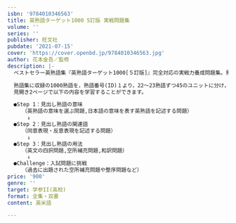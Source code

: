 ```yaml
---
isbn: '9784010346563'
title: 英熟語ターゲット1000 5訂版 実戦問題集
volume: ''
series: ''
publisher: 旺文社
pubdate: '2021-07-15'
cover: 'https://cover.openbd.jp/9784010346563.jpg'
author: 花本金吾／監修
description: |-
  ベストセラー英熟語集『英熟語ターゲット1000[５訂版]』完全対応の実戦力養成問題集。熟語の定着から運用力の養成まで,リズムよく学習できます。

  熟語集に収録の1000熟語を，熟語番号(ID)１より，22～23熟語ずつ45のユニットに分け，まんべんなく学習できるよう構成しています。
  見開き2ページで以下の内容を学習することができます。

  ●Step 1：見出し熟語の意味
  　 （英熟語の意味を選ぶ問題,日本語の意味を表す英熟語を記述する問題）
  　 　↓
  ●Step 2：見出し熟語の関連語
  　 （同意表現・反意表現を記述する問題）
  　 　↓
  ●Step 3：見出し熟語の用法
  　 （英文の四択問題,空所補充問題,和訳問題）
  　 　↓
  ●Challenge：入試問題に挑戦
  　 （過去に出題された空所補充問題や整序問題など）
price: '900'
genre: ''
target: 学参II(高校)
format: 全集・双書
content: 英米語

---
```

